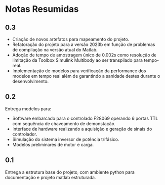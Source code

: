 # Notas Resumidas

## 0.3

- Criação de novos artefatos para mapeamento do projeto.
- Refatoração do projeto para a versão 2023b em função de problemas de compilação
na versão atual do Matlab.
- Adoção de tempo de amostragem único de 0.002s como resolução de limitação
    da Toolbox Simulink Multibody ao ser transpilado para tempo-real.
- Implementação de modelos para verificação da performance dos modelos em
    tempo real além de garantindo a sanidade destes durante o desenvolvimento.

## 0.2
Entrega modelos para:

- Software embarcado para o controlado F28069 operando 6 portas TTL com sequência de chaveamento de demonstação.
- Interface de hardware realizando a aquisição e geração de sinais do controlador.
- Simulação do sistema inversor de potência trifásico.
- Modelos preliminares de motor e carga.

## 0.1

Entrega a estrutura base do projeto, com ambiente python para documentação e projeto matlab estruturada.